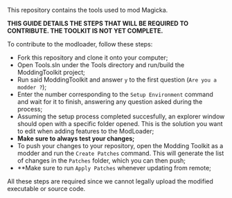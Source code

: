 This repository contains the tools used to mod Magicka.

**THIS GUIDE DETAILS THE STEPS THAT WILL BE REQUIRED TO CONTRIBUTE. THE TOOLKIT IS NOT YET COMPLETE.**

To contribute to the modloader, follow these steps:
- Fork this repository and clone it onto your computer;
- Open Tools.sln under the Tools directory and run/build the ModdingToolkit project;
- Run said ModdingToolkit and answer `y` to the first question (`Are you a modder ?`);
- Enter the number corresponding to the `Setup Environment` command and wait for it to finish, answering any question asked during the process;
- Assuming the setup process completed succesfully, an explorer window should open with a specific folder opened. This is the solution you want to edit when adding features to the ModLoader;
- **Make sure to always test your changes;**
- To push your changes to your repository, open the Modding Toolkit as a modder and run the `Create Patches` command. This will generate the list of changes in the `Patches` folder, which you can then push;
- **Make sure to run `Apply Patches` whenever updating from remote;

All these steps are required since we cannot legally upload the modified executable or source code.